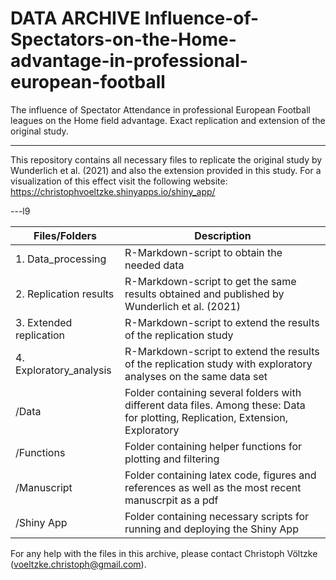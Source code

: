 DATA ARCHIVE
Influence-of-Spectators-on-the-Home-advantage-in-professional-european-football
===

The influence of Spectator Attendance in professional European Football leagues on the Home field advantage. Exact replication and extension of the original study.

---
This repository contains all necessary files to replicate the original study by Wunderlich et al. (2021) and also the extension provided in this study. For a visualization of this effect visit the following website: https://christophvoeltzke.shinyapps.io/shiny_app/

---l9

| Files/Folders                 | Description   |
| -----------------             | ------------- |
|1. Data_processing             |R-Markdown-script to obtain the needed data|
|2. Replication results         |R-Markdown-script to get the same results obtained and published by Wunderlich et al. (2021)|
|3. Extended replication        |R-Markdown-script to extend the results of the replication study|
|4. Exploratory_analysis        |R-Markdown-script to extend the results of the replication study with exploratory analyses on the same data set|
|/Data                          |Folder containing several folders with different data files. Among these: Data for plotting, Replication, Extension, Exploratory|
|/Functions                     |Folder containing  helper functions for plotting and filtering|
|/Manuscript                    |Folder containing latex code, figures and references as well as the most recent manuscrpit as a pdf|
|/Shiny App                     |Folder containing necessary scripts for running and deploying the Shiny App|

For any help with the files in this archive, please contact Christoph Völtzke (voeltzke.christoph@gmail.com). 